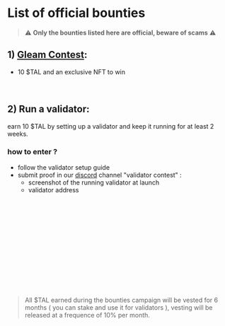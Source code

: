 # List of official bounties

> :warning: **Only the bounties listed here are official, beware of scams** :warning: 


## 1) [Gleam Contest](https://gleam.io/competitions/3xaO5-twitter-competition):
- 10 $TAL and an exclusive NFT to win  
  <br />
  <br />

## 2) Run a validator: 
 earn 10 $TAL by setting up a validator and keep it running for at least 2 weeks.

### how to enter ? 
- follow the validator setup guide
- submit proof in our [discord](https://discord.galital.com) channel "validator contest" :
    - screenshot of the running validator at launch
    - validator address






<br />
<br />
<br />
<br />
<br />
<br />
<br />
<br />
<br />
<br />
<br />
<br />

> All $TAL earned during the bounties campaign will be vested for 6 months ( you can stake and use it for validators ), vesting will be released at a frequence of 10% per month.